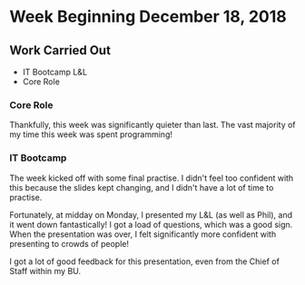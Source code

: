 # Week Beginning December 18, 2018

## Work Carried Out
* IT Bootcamp L&L
* Core Role

### Core Role
Thankfully, this week was significantly quieter than last. The vast majority of my time this week was spent programming!

### IT Bootcamp
The week kicked off with some final practise. I didn't feel too confident with this because the slides kept changing, and I didn't have a lot of time to practise.

Fortunately, at midday on Monday, I presented my L&L (as well as Phil), and it went down fantastically! I got a load of questions, which was a good sign. When the presentation was over, I felt significantly more confident with presenting to crowds of people!

I got a lot of good feedback for this presentation, even from the Chief of Staff within my BU.